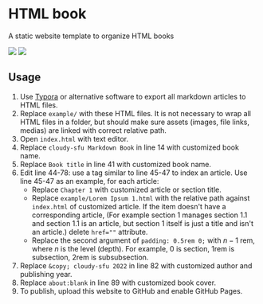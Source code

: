 # HTML book
 A static website template to organize HTML books

![](https://shields.io/badge/dependencies-Typora-green)
![](https://shields.io/badge/dependencies-Github_Pages-green)

## Usage

1. Use [Typora](https://typora.io/) or alternative software to export all markdown articles to HTML files.
2. Replace `example/` with these HTML files. It is not necessary to wrap all HTML files in a folder, but should make sure assets (images, file links, medias) are linked with correct relative path.
3. Open `index.html` with text editor.
4. Replace `cloudy-sfu Markdown Book` in line 14 with customized book name.
5. Replace `Book title` in line 41 with customized book name.
6. Edit line 44-78: use a tag similar to line 45-47 to index an article. Use line 45-47 as an example, for each article:
   - Replace `Chapter 1`  with customized article or section title.
   - Replace `example/Lorem Ipsum 1.html` with the relative path against `index.html` of customized article. If the item doesn't have a corresponding article, (For example section 1 manages section 1.1 and section 1.1 is an article, but section 1 itself is just a title and isn't an article.) delete `href=""` attribute.
   - Replace the second argument of `padding: 0.5rem 0;` with $n-1$ rem, where $n$ is the level (depth).
     For example, 0 is section, 1rem is subsection, 2rem is subsubsection.
7. Replace `&copy; cloudy-sfu 2022` in line 82 with customized author and publishing year.
8. Replace `about:blank` in line 89 with customized book cover.
9. To publish, upload this website to GitHub and enable GitHub Pages.


